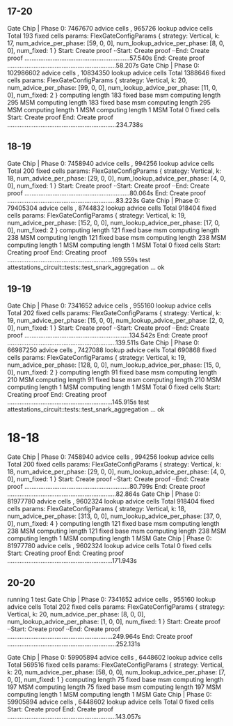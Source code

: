 ## 17-20
Gate Chip | Phase 0: 7467670 advice cells , 965726 lookup advice cells
Total 193 fixed cells
params: FlexGateConfigParams { strategy: Vertical, k: 17, num_advice_per_phase: [59, 0, 0], num_lookup_advice_per_phase: [8, 0, 0], num_fixed: 1 }
Start:   Create proof
··Start:   Create proof
··End:     Create proof ............................................................57.540s
End:     Create proof ..............................................................58.207s
Gate Chip | Phase 0: 102986602 advice cells , 10834350 lookup advice cells
Total 1388646 fixed cells
params: FlexGateConfigParams { strategy: Vertical, k: 20, num_advice_per_phase: [99, 0, 0], num_lookup_advice_per_phase: [11, 0, 0], num_fixed: 2 }
computing length 183 fixed base msm
computing length 295 MSM
computing length 183 fixed base msm
computing length 295 MSM
computing length 1 MSM
computing length 1 MSM
Total 0 fixed cells
Start:   Create proof
End:     Create proof ..............................................................234.738s
## 18-19
Gate Chip | Phase 0: 7458940 advice cells , 994256 lookup advice cells
Total 200 fixed cells
params: FlexGateConfigParams { strategy: Vertical, k: 18, num_advice_per_phase: [29, 0, 0], num_lookup_advice_per_phase: [4, 0, 0], num_fixed: 1 }
Start:   Create proof
··Start:   Create proof
··End:     Create proof ............................................................80.064s
End:     Create proof ..............................................................83.223s
Gate Chip | Phase 0: 79405304 advice cells , 8744832 lookup advice cells
Total 918404 fixed cells
params: FlexGateConfigParams { strategy: Vertical, k: 19, num_advice_per_phase: [152, 0, 0], num_lookup_advice_per_phase: [17, 0, 0], num_fixed: 2 }
computing length 121 fixed base msm
computing length 238 MSM
computing length 121 fixed base msm
computing length 238 MSM
computing length 1 MSM
computing length 1 MSM
Total 0 fixed cells
Start:   Creating proof
End:     Creating proof ............................................................169.559s
test attestations_circuit::tests::test_snark_aggregation ... ok
## 19-19
Gate Chip | Phase 0: 7341652 advice cells , 955160 lookup advice cells
Total 202 fixed cells
params: FlexGateConfigParams { strategy: Vertical, k: 19, num_advice_per_phase: [15, 0, 0], num_lookup_advice_per_phase: [2, 0, 0], num_fixed: 1 }
Start:   Create proof
··Start:   Create proof
··End:     Create proof ............................................................134.542s
End:     Create proof ..............................................................139.511s
Gate Chip | Phase 0: 66987250 advice cells , 7427088 lookup advice cells
Total 690868 fixed cells
params: FlexGateConfigParams { strategy: Vertical, k: 19, num_advice_per_phase: [128, 0, 0], num_lookup_advice_per_phase: [15, 0, 0], num_fixed: 2 }
computing length 91 fixed base msm
computing length 210 MSM
computing length 91 fixed base msm
computing length 210 MSM
computing length 1 MSM
computing length 1 MSM
Total 0 fixed cells
Start:   Creating proof
End:     Creating proof ............................................................145.915s
test attestations_circuit::tests::test_snark_aggregation ... ok
# 18-18
Gate Chip | Phase 0: 7458940 advice cells , 994256 lookup advice cells
Total 200 fixed cells
params: FlexGateConfigParams { strategy: Vertical, k: 18, num_advice_per_phase: [29, 0, 0], num_lookup_advice_per_phase: [4, 0, 0], num_fixed: 1 }
Start:   Create proof
··Start:   Create proof
··End:     Create proof ............................................................80.799s
End:     Create proof ..............................................................82.864s
Gate Chip | Phase 0: 81977780 advice cells , 9602324 lookup advice cells
Total 918404 fixed cells
params: FlexGateConfigParams { strategy: Vertical, k: 18, num_advice_per_phase: [313, 0, 0], num_lookup_advice_per_phase: [37, 0, 0], num_fixed: 4 }
computing length 121 fixed base msm
computing length 238 MSM
computing length 121 fixed base msm
computing length 238 MSM
computing length 1 MSM
computing length 1 MSM
Gate Chip | Phase 0: 81977780 advice cells , 9602324 lookup advice cells
Total 0 fixed cells
Start:   Creating proof
End:     Creating proof ............................................................171.943s
## 20-20
running 1 test
Gate Chip | Phase 0: 7341652 advice cells , 955160 lookup advice cells
Total 202 fixed cells
params: FlexGateConfigParams { strategy: Vertical, k: 20, num_advice_per_phase: [8, 0, 0], num_lookup_advice_per_phase: [1, 0, 0], num_fixed: 1 }
Start:   Create proof
··Start:   Create proof
··End:     Create proof ............................................................249.964s
End:     Create proof ..............................................................252.131s

Gate Chip | Phase 0: 59905894 advice cells , 6448602 lookup advice cells
Total 569516 fixed cells
params: FlexGateConfigParams { strategy: Vertical, k: 20, num_advice_per_phase: [58, 0, 0], num_lookup_advice_per_phase: [7, 0, 0], num_fixed: 1 }
computing length 75 fixed base msm
computing length 197 MSM
computing length 75 fixed base msm
computing length 197 MSM
computing length 1 MSM
computing length 1 MSM
Gate Chip | Phase 0: 59905894 advice cells , 6448602 lookup advice cells
Total 0 fixed cells
Start:   Create proof
End:     Create proof ..............................................................143.057s
